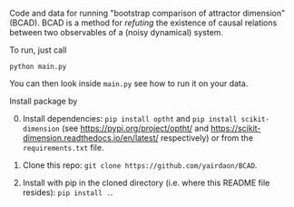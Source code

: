 Code and data for running "bootstrap comparison of attractor dimension" (BCAD). BCAD is a method for *refuting* the existence of causal relations between two observables of a (noisy dynamical) system.

To run, just call  

`python main.py`

You can then look inside `main.py` see how to run it on your data.

Install package by 

0. Install dependencies: `pip install optht` and `pip install scikit-dimension` (see https://pypi.org/project/optht/ and https://scikit-dimension.readthedocs.io/en/latest/ respectively) or from the `requirements.txt` file.

1. Clone this repo: `git clone https://github.com/yairdaon/BCAD`.

2. Install with pip in the cloned directory (i.e. where this README file resides): `pip install .`.
